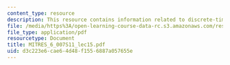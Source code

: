 ```yaml
---
content_type: resource
description: This resource contains information related to discrete-time modulation.
file: /media/https%3A/open-learning-course-data-rc.s3.amazonaws.com/res-6-007-signals-and-systems-spring-2011/d3c223e6cae64d48f1556887a057655e_MITRES_6_007S11_lec15.pdf
file_type: application/pdf
resourcetype: Document
title: MITRES_6_007S11_lec15.pdf
uid: d3c223e6-cae6-4d48-f155-6887a057655e
---
```

